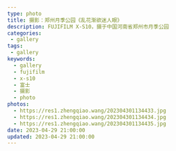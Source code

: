 ```yaml
---
type: photo
title: 摄影：郑州月季公园《乱花渐欲迷人眼》
description: FUJIFILM X-S10，摄于中国河南省郑州市月季公园
categories:
 - gallery
tags:
 - gallery
keywords:
  - gallery
  - fujifilm
  - x-s10
  - 富士
  - 摄影
  - photo
photos:
  - https://res1.zhengqiao.wang/202304301134433.jpg
  - https://res1.zhengqiao.wang/202304301134434.jpg
  - https://res1.zhengqiao.wang/202304301134435.jpg
date: 2023-04-29 21:00:00
updated: 2023-04-29 21:00:00
---
```

